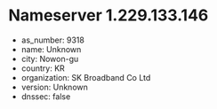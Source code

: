 # Nameserver 1.229.133.146

* as_number: 9318
* name: Unknown
* city: Nowon-gu
* country: KR
* organization: SK Broadband Co Ltd
* version: Unknown
* dnssec: false
